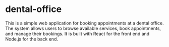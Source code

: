 # dental-office
This is a simple web application for booking appointments at a dental office. The system allows users to browse available services, book appointments, and manage their bookings. It is built with React for the front end and Node.js for the back end.
